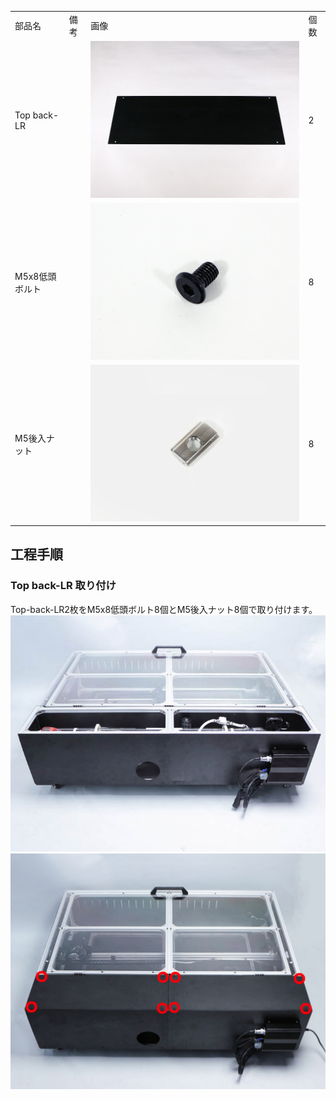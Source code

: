 <table class="packing-list">
    <tbody>
        <tr>
            <td>部品名</td>
            <td>備考</td>
            <td class="packing-img">画像</td>
            <td>個数</td>
        </tr>
        <tr>
            <td>Top back-LR</td>
            <td></td>
            <td><img src="./images/packing/051.jpg" alt="Top back-LR"/></td>
            <td>2</td>
        </tr>
        <tr>
            <td>M5x8低頭ボルト</td>
            <td></td>
            <td><img src="./images/packing/145.jpg" alt="M5x8低頭ボルト"/></td>
            <td>8</td>
        </tr>
        <tr>
            <td>M5後入ナット</td>
            <td></td>
            <td><img src="./images/packing/139.jpg" alt="M5後入ナット"/></td>
            <td>8</td>
        </tr>
    </tbody>
</table>

## 工程手順

### Top back-LR 取り付け

Top-back-LR2枚をM5x8低頭ボルト8個とM5後入ナット8個で取り付けます。
<img src="./images/033/000.jpg"/>
<img src="./images/033/001.jpg"/>
